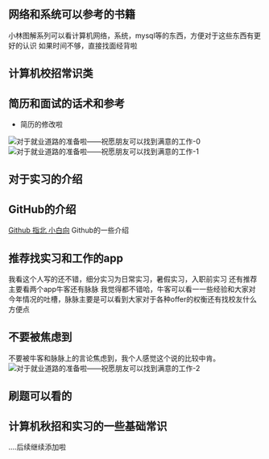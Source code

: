 

## 网络和系统可以参考的书籍
小林图解系列可以看计算机网络，系统，mysql等的东西，方便对于这些东西有更好的认识
如果时间不够，直接找面经背啦


## 计算机校招常识类



## 简历和面试的话术和参考

- 简历的修改啦

![对于就业道路的准备啦——祝愿朋友可以找到满意的工作-0](https://everrwsr.github.io/tech/assets/对于就业道路的准备啦——祝愿朋友可以找到满意的工作-0.jpeg)
![对于就业道路的准备啦——祝愿朋友可以找到满意的工作-1](https://everrwsr.github.io/tech/assets/对于就业道路的准备啦——祝愿朋友可以找到满意的工作-1.jpeg)



## 对于实习的介绍


## GitHub的介绍	
[Github 指北 小白向](https://www.yuque.com/u693751/woygo8/crw0d7?view=doc_embed)
Github的一些介绍

## 推荐找实习和工作的app
我看这个人写的还不错，细分实习为日常实习，暑假实习，入职前实习
还有推荐主要看两个app牛客还有脉脉
我觉得都不错哈，牛客可以看一一些经验和大家对今年情况的吐槽，脉脉主要是可以看到大家对于各种offer的权衡还有找校友什么方便点

## 不要被焦虑到
不要被牛客和脉脉上的言论焦虑到，我个人感觉这个说的比较中肯。
![对于就业道路的准备啦——祝愿朋友可以找到满意的工作-2](https://everrwsr.github.io/tech/assets/对于就业道路的准备啦——祝愿朋友可以找到满意的工作-2.jpeg)


## 刷题可以看的



## 计算机秋招和实习的一些基础常识


....后续继续添加啦
